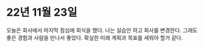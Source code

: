 # 22년 11월 23일
오늘은 회사에서 마지막 점심에 회식을 했다. 나는 실습만 하고 회사를 변경한다.
그래도 좋은 경험과 사람을 만나서 좋았다. 확실한 미래 계획과 목표를 세워야 할거 같다.